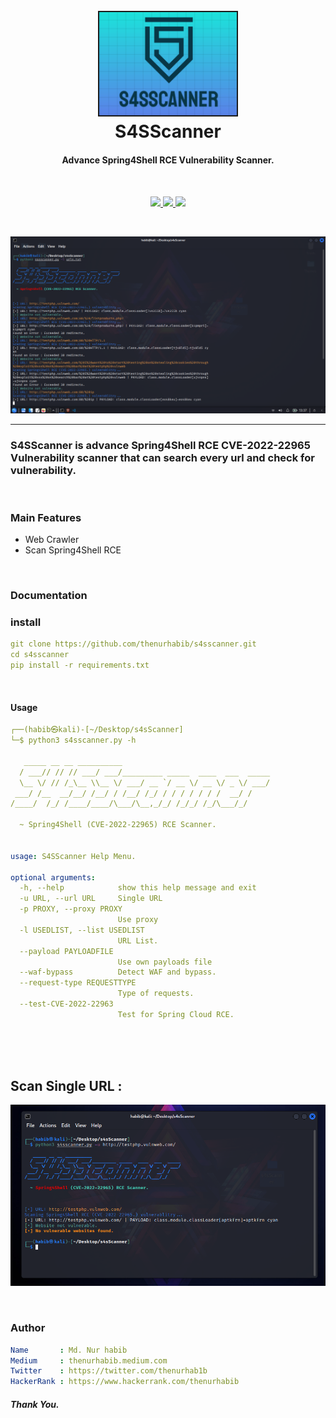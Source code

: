 <h1 align="center">
  <br>
  <a  href="https://github.com/thenurhabib/s4sscanner"><img src="./img/logo.png" width="220px" border="2px" ></a>
  <br>
  S4SScanner
  <br>
</h1>

<h4 align="center">Advance Spring4Shell RCE Vulnerability Scanner.</h4>

<br>

<p align="center">
  <a href="https://github.com/thenurhabib/s4sscanner/releases">
    <img src="https://img.shields.io/github/release/thenurhabib/s4sscanner.svg">
  </a>
  <a href="https://travis-ci.com/thenurhabib/s4sscanner">
    <img src="https://img.shields.io/travis/com/thenurhabib/s4sscanner.svg">
  </a>
  <a href="https://github.com/thenurhabib/s4sscanner/issues?q=is%3Aissue+is%3Aclosed">
      <img src="https://img.shields.io/github/issues-closed-raw/thenurhabib/s4sscanner.svg">
  </a>
</p>

<br>

![multiple](./img/ss2.png)

<hr>

### S4SScanner is advance Spring4Shell RCE CVE-2022-22965 Vulnerability scanner that can search every url and check for vulnerability.

<br>

### Main Features
- Web Crawler
- Scan Spring4Shell RCE

<br>

### Documentation
### install
```yaml
git clone https://github.com/thenurhabib/s4sscanner.git
cd s4sscanner
pip install -r requirements.txt
```
<br>

#### Usage

```yaml
┌──(habib㉿kali)-[~/Desktop/s4sScanner]
└─$ python3 s4sscanner.py -h         

   _____ __ __ __________                                 
  / ___// // // ___/ ___/_________ _____  ____  ___  _____
  \__ \/ // /_\__ \\__ \/ ___/ __ `/ __ \/ __ \/ _ \/ ___/
 ___/ /__  __/__/ /__/ / /__/ /_/ / / / / / / /  __/ /    
/____/  /_/ /____/____/\___/\__,_/_/ /_/_/ /_/\___/_/

  ~ Spring4Shell (CVE-2022-22965) RCE Scanner.                                

    
usage: S4SScanner Help Menu.

optional arguments:
  -h, --help            show this help message and exit
  -u URL, --url URL     Single URL
  -p PROXY, --proxy PROXY
                        Use proxy
  -l USEDLIST, --list USEDLIST
                        URL List.
  --payload PAYLOADFILE
                        Use own payloads file
  --waf-bypass          Detect WAF and bypass.
  --request-type REQUESTTYPE
                        Type of requests.
  --test-CVE-2022-22963
                        Test for Spring Cloud RCE.
                                                         
```
<br>
<br>


## Scan Single URL :

![multiple](./img/ss1.png)

<br>

### Author
```yaml
Name       : Md. Nur habib
Medium     : thenurhabib.medium.com
Twitter    : https://twitter.com/thenurhab1b
HackerRank : https://www.hackerrank.com/thenurhabib

```

##### Thank You.

